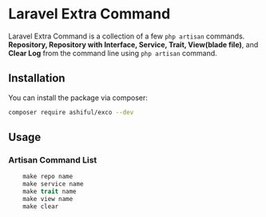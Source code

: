 # Laravel Extra Command
 
Laravel Extra Command is a collection of a few `php artisan` commands.   __Repository, Repository with Interface, Service, Trait, View(blade file)__, and __Clear Log__ from the command line using `php artisan` command.
## Installation


You can install the package via composer:

```bash
composer require ashiful/exco --dev
```


## Usage

### Artisan Command List
```php
    make repo name
    make service name
    make trait name
    make view name
    make clear
```

 
 
